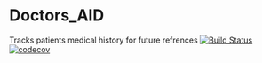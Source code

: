 # Doctors_AID

Tracks patients medical history for future refrences
[![Build Status](https://travis-ci.com/baloB99/Doctors_AID.svg?branch=master)](https://travis-ci.com/baloB99/Doctors_AID)
[![codecov](https://codecov.io/gh/baloB99/Doctors_AID/branch/master/graph/badge.svg?token=NXUEEWKLA8)](https://codecov.io/gh/baloB99/Doctors_AID)

